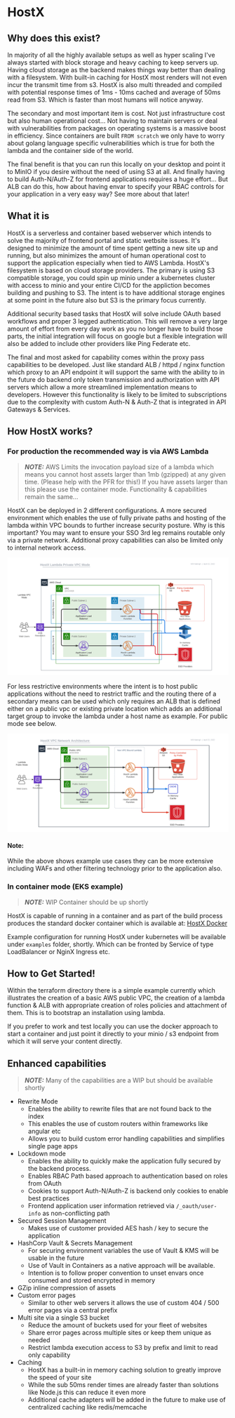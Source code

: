 HostX
=====

## Why does this exist?
In majority of all the highly available setups as well as hyper scaling I've always started with
block storage and heavy caching to keep servers up.  Having cloud storage as the backend makes
things way better than dealing with a filesystem.  With built-in caching for HostX most renders
will not even incur the transmit time from s3.  HostX is also multi threaded and compiled with
potential response times of 1ms - 10ms cached and average of 50ms read from S3.  Which is faster 
than most humans will notice anyway.

The secondary and most important item is cost.  Not just infrastructure cost but also human
operational cost...  Not having to maintain servers or deal with vulnerabilities from packages
on operating systems is a massive boost in efficiency.  Since containers are built `FROM scratch`
we only have to worry about golang language specific vulnerabilities which is true for both the lambda
and the container side of the world.

The final benefit is that you can run this locally on your desktop and point it to MinIO if you
desire without the need of using S3 at all.  And finally having to build Auth-N/Auth-Z for frontend
applications requires a huge effort... But ALB can do this, how about having envar to specify your
RBAC controls for your application in a very easy way?  See more about that later!

## What it is
HostX is a serverless and container based webserver which intends to solve the majority of frontend
portal and static wetbsite issues.  It's designed to minimize the amount of time spent getting a new
site up and running, but also minimizes the amount of human operational cost to support the application
especially when tied to AWS Lambda.  HostX's filesystem is based on cloud storage providers.  The primary
is using S3 compatible storage, you could spin up minio under a kubernetes cluster with access to minio
and your entire CI/CD for the appliction becomes building and pushing to S3.  The intent is to have
additional storage engines at some point in the future also but S3 is the primary focus currently.

Additional security based tasks that HostX will solve include OAuth based workflows and proper 3 legged
authentication.  This will remove a very large amount of effort from every day work as you no longer have
to build those parts, the initial integration will focus on google but a flexible integration will
also be added to include other providers like Ping Federate etc.

The final and most asked for capability comes within the proxy pass capabilities to be developed.
Just like standard ALB / httpd / nginx function which proxy to an API endpoint it will support the
same with the ability to in the future do backend only token transmission and authorization with API 
servers which allow a more streamlined implementation means to developers.  However this functionality
is likely to be limited to subscriptions due to the complexity with custom Auth-N & Auth-Z that is
integrated in API Gateways & Services.

## How HostX works?
### For production the recommended way is via AWS Lambda
> **_NOTE:_**  AWS Limits the invocation payload size of a lambda which means you cannot host
> assets larger than 1mb (gzipped) at any given time.  (Please help with the PFR for this!)  If
> you have assets larger than this please use the container mode.  Functionality & capabilities
> remain the same...


HostX can be deployed in 2 different configurations.  A more secured environment which enables
the use of fully private paths and hosting of the lambda within VPC bounds to further increase
security posture.  Why is this important?  You may want to ensure your SSO 3rd leg remains routable
only via a private network.  Additional proxy capabilities can also be limited only to internal 
network access.

![Fig1: Private VPC Mode](https://github.com/Nitecon/hostx/blob/main/docs/HostXLambdaPrivateVPCMode.png?raw=true)

For less restrictive environments where the intent is to host public applications without the need
to restrict traffic and the routing there of a secondary means can be used which only requires an 
ALB that is defined either on a public vpc or existing private location which adds an additional 
target group to invoke the lambda under a host name as example.  For public mode see below.

![Fig2: Public VPC Mode](https://github.com/Nitecon/hostx/blob/main/docs/HostXLambdaPublicMode.png?raw=true)

#### Note:
While the above shows example use cases they can be more extensive including WAFs and other filtering
technology prior to the application also.

### In container mode (EKS example)
> **_NOTE:_** WIP Container should be up shortly

HostX is capable of running in a container and as part of the build process produces the standard 
docker container which is available at: [HostX Docker](https://www.docker.com/Nitecon/hostx)

Example configuration for running HostX under kubernetes will be available under `examples` folder,
shortly.  Which can be fronted by Service of type LoadBalancer or NginX Ingress etc.
 
## How to Get Started!
Within the terraform directory there is a simple example currently which illustrates the creation
of a basic AWS public VPC, the creation of a lambda function & ALB with appropriate creation of
roles policies and attachment of them.  This is to bootstrap an installation using lambda.

If you prefer to work and test locally you can use the docker approach to start a container and just
point it directly to your minio / s3 endpoint from which it will serve your content directly.

## Enhanced capabilities
> **_NOTE:_** Many of the capabilities are a WIP but should be available shortly

* Rewrite Mode
  * Enables the ability to rewrite files that are not found back to the index
  * This enables the use of custom routers within frameworks like angular etc
  * Allows you to build custom error handling capabilities and simplifies single page apps
* Lockdown mode
  * Enables the ability to quickly make the application fully secured by the backend process.
  * Enables RBAC Path based approach to authentication based on roles from OAuth
  * Cookies to support Auth-N/Auth-Z is backend only cookies to enable best practices
  * Frontend application user information retrieved via `/_oauth/user-info` as non-conflicting path
* Secured Session Management
  * Makes use of customer provided AES hash / key to secure the application
* HashCorp Vault & Secrets Management
  * For securing environment variables the use of Vault & KMS will be usable in the future
  * Use of Vault in Containers as a native approach will be available.
  * Intention is to follow proper convention to unset envars once consumed and stored encrypted in memory
* GZip inline compression of assets
* Custom error pages
  * Similar to other web servers it allows the use of custom 404 / 500 error pages via a central prefix
* Multi site via a single S3 bucket
  * Reduce the amount of buckets used for your fleet of websites
  * Share error pages across multiple sites or keep them unique as needed
  * Restrict lambda execution access to S3 by prefix and limit to read only capability
* Caching
  * HostX has a built-in in memory caching solution to greatly improve the speed of your site
  * While the sub 50ms render times are already faster than solutions like Node.js this can reduce it even more
  * Additional cache adapters will be added in the future to make use of centralized caching like redis/memcache
  